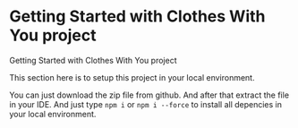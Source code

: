 # Getting Started with Clothes With You project
Getting Started with Clothes With You project


This section here is to setup this project in your local environment.

You can just download the zip file from github. And after that extract the file in your IDE. And just type `npm i` or `npm i --force` to install all depencies in your local environment.